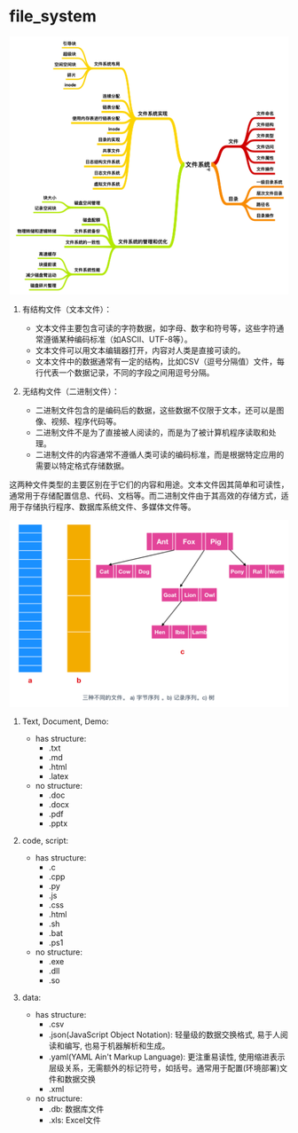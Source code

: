 # file_system

![alt text](./README.assets/image.png)

1. 有结构文件（文本文件）：

    - 文本文件主要包含可读的字符数据，如字母、数字和符号等，这些字符通常遵循某种编码标准（如ASCII、UTF-8等）。
    - 文本文件可以用文本编辑器打开，内容对人类是直接可读的。
    - 文本文件中的数据通常有一定的结构，比如CSV（逗号分隔值）文件，每行代表一个数据记录，不同的字段之间用逗号分隔。
2. 无结构文件（二进制文件）：

    - 二进制文件包含的是编码后的数据，这些数据不仅限于文本，还可以是图像、视频、程序代码等。
    - 二进制文件不是为了直接被人阅读的，而是为了被计算机程序读取和处理。
    - 二进制文件的内容通常不遵循人类可读的编码标准，而是根据特定应用的需要以特定格式存储数据。

这两种文件类型的主要区别在于它们的内容和用途。文本文件因其简单和可读性，通常用于存储配置信息、代码、文档等。而二进制文件由于其高效的存储方式，适用于存储执行程序、数据库系统文件、多媒体文件等。

![常见的三种不同](./README.assets/image1.png)

1. Text, Document, Demo:

    - has structure:
        - .txt
        - .md
        - .html
        - .latex
    - no structure:
        - .doc
        - .docx
        - .pdf
        - .pptx

2. code, script:

    - has structure:
        - .c
        - .cpp
        - .py
        - .js
        - .css
        - .html
        - .sh
        - .bat
        - .ps1
    - no structure:
        - .exe
        - .dll
        - .so

3. data:

    - has structure:
        - .csv
        - .json(JavaScript Object Notation):
        轻量级的数据交换格式, 易于人阅读和编写, 也易于机器解析和生成。
        - .yaml(YAML Ain't Markup Language): 更注重易读性, 使用缩进表示层级关系，无需额外的标记符号，如括号。通常用于配置(环境部署)文件和数据交换
        - .xml
    - no structure:
        - .db: 数据库文件
        - .xls: Excel文件
